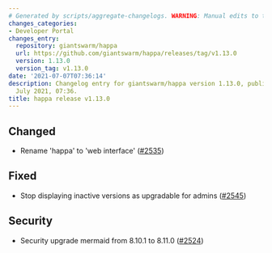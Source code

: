 ```yaml
---
# Generated by scripts/aggregate-changelogs. WARNING: Manual edits to this files will be overwritten.
changes_categories:
- Developer Portal
changes_entry:
  repository: giantswarm/happa
  url: https://github.com/giantswarm/happa/releases/tag/v1.13.0
  version: 1.13.0
  version_tag: v1.13.0
date: '2021-07-07T07:36:14'
description: Changelog entry for giantswarm/happa version 1.13.0, published on 07
  July 2021, 07:36.
title: happa release v1.13.0
---
```


## Changed

- Rename 'happa' to 'web interface' ([#2535](https://github.com/giantswarm/happa/pull/2535))

## Fixed

- Stop displaying inactive versions as upgradable for admins ([#2545](https://github.com/giantswarm/happa/pull/2545))

## Security

- Security upgrade mermaid from 8.10.1 to 8.11.0 ([#2524](https://github.com/giantswarm/happa/pull/2524))

